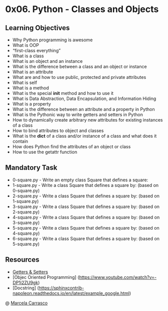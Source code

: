 # 0x06. Python - Classes and Objects

## Learning Objectives

- Why Python programming is awesome
- What is OOP
- “first-class everything”
- What is a class
- What is an object and an instance
- What is the difference between a class and an object or instance
- What is an attribute
- What are and how to use public, protected and private attributes
- What is self
- What is a method
- What is the special __init__ method and how to use it
- What is Data Abstraction, Data Encapsulation, and Information Hiding
- What is a property
- What is the difference between an attribute and a property in Python
- What is the Pythonic way to write getters and setters in Python
- How to dynamically create arbitrary new attributes for existing instances of a class
- How to bind attributes to object and classes
- What is the __dict__ of a class and/or instance of a class and what does it contain
- How does Python find the attributes of an object or class
- How to use the getattr function

## Mandatory Task

- 0-square.py - Write an empty class Square that defines a square:
- 1-square.py - Write a class Square that defines a square by: (based on 0-square.py)
- 2-square.py - Write a class Square that defines a square by: (based on 1-square.py)
- 3-square.py - Write a class Square that defines a square by: (based on 2-square.py)
- 4-square.py - Write a class Square that defines a square by: (based on 3-square.py)
- 5-square.py - Write a class Square that defines a square by: (based on 4-square.py)
- 6-square.py - Write a class Square that defines a square by: (based on 5-square.py)

## Resources
- [Getters & Setters](https://python-course.eu/oop/properties-vs-getters-and-setters.php)
- [Objec Oriented Programming] (https://www.youtube.com/watch?v=-DP1i2ZU9gk)
- [Docstring] (https://sphinxcontrib-napoleon.readthedocs.io/en/latest/example_google.html)




@ [Marcela Carrasco](https://www.linkedin.com/in/marcela-carrasco-piaggio-0796b333/)

